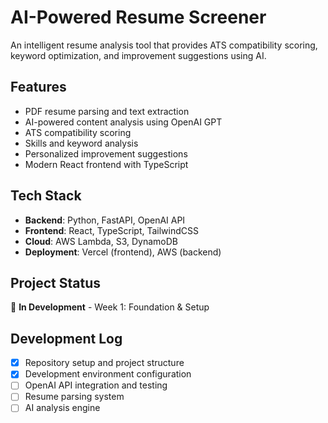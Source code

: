 # AI-Powered Resume Screener

An intelligent resume analysis tool that provides ATS compatibility scoring, keyword optimization, and improvement suggestions using AI.

## Features
- PDF resume parsing and text extraction
- AI-powered content analysis using OpenAI GPT
- ATS compatibility scoring
- Skills and keyword analysis
- Personalized improvement suggestions
- Modern React frontend with TypeScript

## Tech Stack
- **Backend**: Python, FastAPI, OpenAI API
- **Frontend**: React, TypeScript, TailwindCSS
- **Cloud**: AWS Lambda, S3, DynamoDB
- **Deployment**: Vercel (frontend), AWS (backend)

## Project Status
🚧 **In Development** - Week 1: Foundation & Setup

## Development Log
- [x] Repository setup and project structure
- [x] Development environment configuration
- [ ] OpenAI API integration and testing
- [ ] Resume parsing system
- [ ] AI analysis engine
